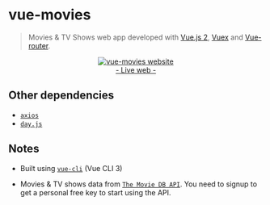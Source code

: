 # vue-movies
> Movies & TV Shows web app developed with [Vue.js 2](http://vuejs.org/guide/), [Vuex](https://github.com/vuejs/vuex) and [Vue-router](https://router.vuejs.org/). 

<p align="center">
	<a href="https://ozoono.github.io/vue-movies/" target="_blank">
 		<img src="https://raw.githubusercontent.com/ozoono/vue-movies/master/docs/screenshot.png" alt="vue-movies website" />
 		<br/>
 		- Live web -
 	</a>
</p>

## Other dependencies
 - [`axios`](https://github.com/axios/axios)
 - [`day.js`](https://github.com/iamkun/dayjs)

## Notes
* Built using  [`vue-cli`](https://github.com/vuejs/vue-cli) (Vue CLI 3)

* Movies & TV shows data from [`The Movie DB API`](https://www.themoviedb.org/documentation/api). You need to signup to get a personal free key to start using the API.
